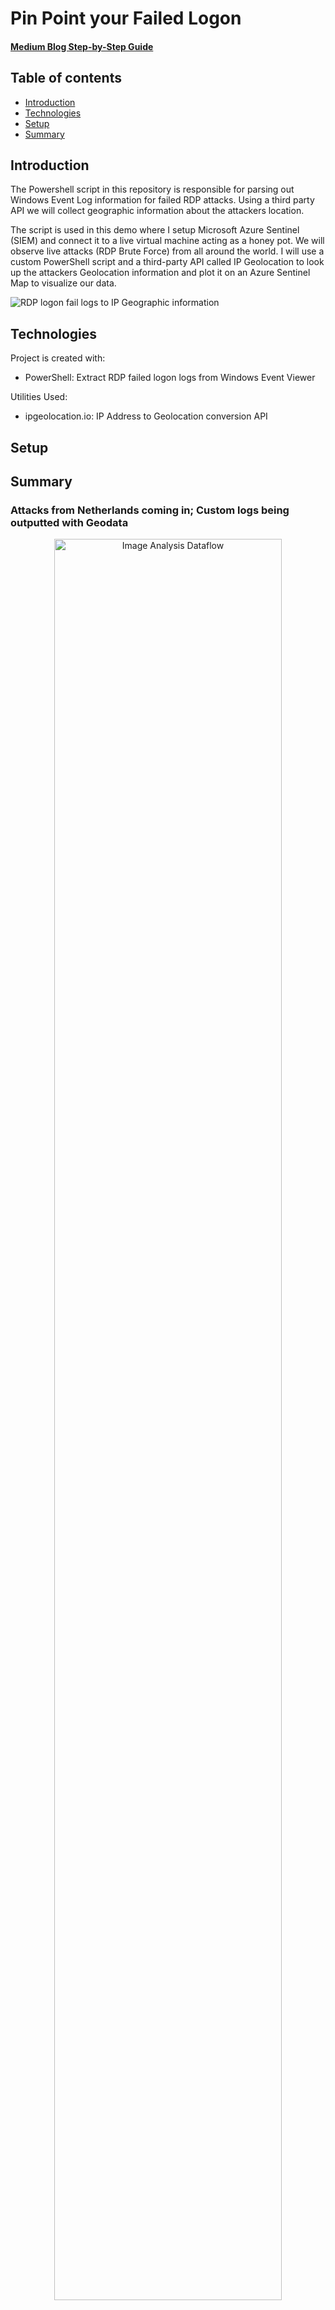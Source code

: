 # Pin Point your Failed Logon 

#### [Medium Blog Step-by-Step Guide](https://anthonymendis.medium.com/fun-siem-project-for-cybersecurity-enthusiasts-be704b47add)

## Table of contents
* [Introduction](#introduction)
* [Technologies](#technologies)
* [Setup](#setup)
* [Summary](#summary)

## Introduction
The Powershell script in this repository is responsible for parsing out Windows Event Log information for failed RDP attacks. Using a third party API we will collect geographic information about the attackers location.

The script is used in this demo where I setup Microsoft Azure Sentinel (SIEM) and connect it to a live virtual machine acting as a honey pot.
We will observe live attacks (RDP Brute Force) from all around the world. I will use a custom PowerShell script and a third-party API called IP Geolocation to look up the attackers Geolocation information and plot it on an Azure Sentinel Map to visualize our data.

![RDP logon fail logs to IP Geographic information](https://i.imgur.com/RlsG1Q7.png)

## Technologies
Project is created with:
* PowerShell: Extract RDP failed logon logs from Windows Event Viewer 

Utilities Used:
* ipgeolocation.io: IP Address to Geolocation conversion API

## Setup



## Summary
### Attacks from Netherlands coming in; Custom logs being outputted with Geodata

<p align="center">
<img src="https://i.imgur.com/WHDhrTb.png" height="85%" width="85%" alt="Image Analysis Dataflow"/>
</p>

### World map visualizing attacks after 24 hours (built custom logs including geodata)

<p align="center">
<img src="https://i.imgur.com/Qvrmfwk.png" height="85%" width="85%" alt="Image Analysis Dataflow"/>
</p>
